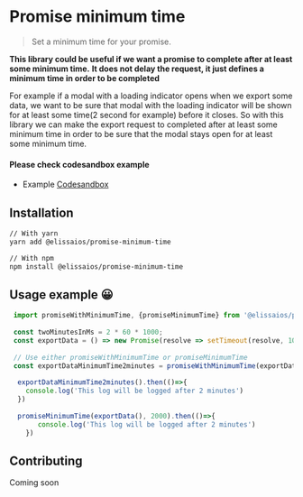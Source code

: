 # Promise minimum time

> Set a minimum time for your promise. 

**This library could be useful if we want a promise to complete after at least some minimum time.**
**It does not delay the request, it just defines a minimum time in order to be completed**


For example if a modal with a loading indicator opens when we export some data, we want to be sure 
that modal with the loading indicator will be shown for at least some time(2 second for example)
before it closes. So with this library we can make the export request to completed after at least some
minimum time in order to be sure that the modal stays open for at least some minimum time.
  

#### Please check codesandbox example
- Example [Codesandbox](https://codesandbox.io/s/silent-cherry-f9i07?fontsize=14)

## Installation

```sh
// With yarn
yarn add @elissaios/promise-minimum-time

// With npm
npm install @elissaios/promise-minimum-time
```

## Usage example 😀 
```javascript
 import promiseWithMinimumTime, {promiseMinimumTime} from '@elissaios/promise-minimum-time'
 
 const twoMinutesInMs = 2 * 60 * 1000;
 const exportData = () => new Promise(resolve => setTimeout(resolve, 1000))
 
 // Use either promiseWithMinimumTime or promiseMinimumTime
 const exportDataMinimumTime2minutes = promiseWithMinimumTime(exportData, twoMinutesInMs)
  
  exportDataMinimumTime2minutes().then(()=>{
    console.log('This log will be logged after 2 minutes')
  })
  
  promiseMinimumTime(exportData(), 2000).then(()=>{
       console.log('This log will be logged after 2 minutes')
    })
```

## Contributing

Coming soon

